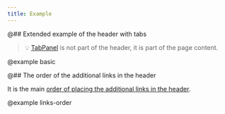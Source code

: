 ```yaml
---
title: Example
---
```


@## Extended example of the header with tabs

> 💡 [TabPanel](/components/tab-panel/) is not part of the header, it is part of the page content.

@example basic

@## The order of the additional links in the header

It is the main [order of placing the additional links in the header](/patterns/links-order/).

@example links-order
